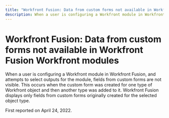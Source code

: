 ```yaml
---
title: "Workfront Fusion: Data from custom forms not available in Workfront Fusion Workfront modules"
description: When a user is configuring a Workfront module in Workfront Fusion, and attempts to select outputs for the module, fields from custom forms are not visible.
---
```


# Workfront Fusion: Data from custom forms not available in Workfront Fusion Workfront modules

When a user is configuring a Workfront module in Workfront Fusion, and attempts to select outputs for the module, fields from custom forms are not visible. This occurs when the custom form was created for one type of Workfront object and then another type was added to it. Workfront Fusion displays only fields from custom forms originally created for the selected object type.

First reported on April 24, 2022.